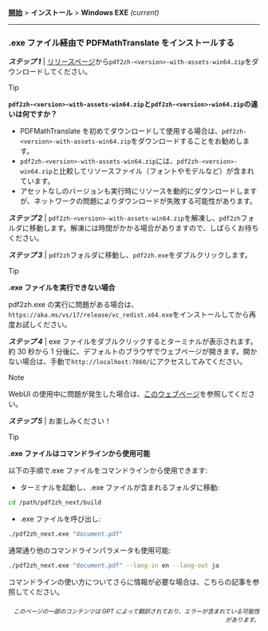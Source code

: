 [**開始**](./getting-started.md) > **インストール** > **Windows EXE** _(current)_

---

### .exe ファイル経由で PDFMathTranslate をインストールする

***ステップ 1*** | [リリースページ](https://github.com/PDFMathTranslate/PDFMathTranslate-next/releases)から`pdf2zh-<version>-with-assets-win64.zip`をダウンロードしてください。

> [!TIP]
> **`pdf2zh-<version>-with-assets-win64.zip`と`pdf2zh-<version>-win64.zip`の違いは何ですか？**
>
> - PDFMathTranslate を初めてダウンロードして使用する場合は、`pdf2zh-<version>-with-assets-win64.zip`をダウンロードすることをお勧めします。
> - `pdf2zh-<version>-with-assets-win64.zip`には、`pdf2zh-<version>-win64.zip`と比較してリソースファイル（フォントやモデルなど）が含まれています。
> - アセットなしのバージョンも実行時にリソースを動的にダウンロードしますが、ネットワークの問題によりダウンロードが失敗する可能性があります。

***ステップ 2*** | `pdf2zh-<version>-with-assets-win64.zip`を解凍し、`pdf2zh`フォルダに移動します。解凍には時間がかかる場合がありますので、しばらくお待ちください。

***ステップ 3*** | `pdf2zh`フォルダに移動し、`pdf2zh.exe`をダブルクリックします。

> [!TIP]
> **.exe ファイルを実行できない場合**
>
> pdf2zh.exe の実行に問題がある場合は、`https://aka.ms/vs/17/release/vc_redist.x64.exe`をインストールしてから再度お試しください。

***ステップ 4*** | exe ファイルをダブルクリックするとターミナルが表示されます。約 30 秒から 1 分後に、デフォルトのブラウザでウェブページが開きます。開かない場合は、手動で`http://localhost:7860/`にアクセスしてみてください。

> [!NOTE]
>
> WebUI の使用中に問題が発生した場合は、[このウェブページ](./USAGE_webui.md)を参照してください。

***ステップ 5*** | お楽しみください！

> [!TIP]
> **.exe ファイルはコマンドラインから使用可能**
>
> 以下の手順で.exe ファイルをコマンドラインから使用できます:
>
> - ターミナルを起動し、.exe ファイルが含まれるフォルダに移動:
>
> ```bash
> cd /path/pdf2zh_next/build
> ```
>
> - .exe ファイルを呼び出し:
>
> ```bash
> ./pdf2zh_next.exe "document.pdf"
> ```
>
> 通常通り他のコマンドラインパラメータも使用可能:
>
> ```bash
> ./pdf2zh_next.exe "document.pdf" --lang-in en --lang-out ja
> ```
>
> コマンドラインの使い方についてさらに情報が必要な場合は、こちらの記事を参照してください。

<div align="right"> 
<h6><small>このページの一部のコンテンツは GPT によって翻訳されており、エラーが含まれている可能性があります。</small></h6>